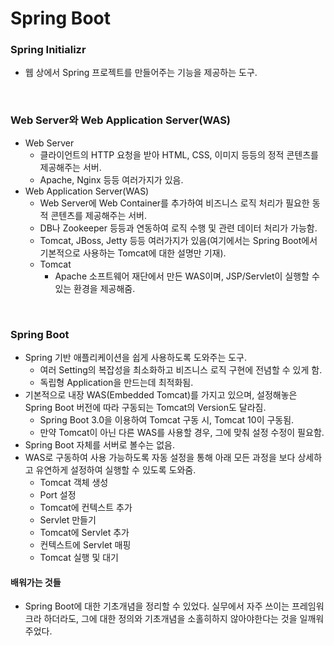 # Spring Boot

### Spring Initializr
* 웹 상에서 Spring 프로젝트를 만들어주는 기능을 제공하는 도구.

<br>

### Web Server와 Web Application Server(WAS)
* Web Server
  * 클라이언트의 HTTP 요청을 받아 HTML, CSS, 이미지 등등의 정적 콘텐츠를 제공해주는 서버.
  * Apache, Nginx 등등 여러가지가 있음.
* Web Application Server(WAS)
  * Web Server에 Web Container를 추가하여 비즈니스 로직 처리가 필요한 동적 콘텐츠를 제공해주는 서버.
  * DB나 Zookeeper 등등과 연동하여 로직 수행 및 관련 데이터 처리가 가능함.
  * Tomcat, JBoss, Jetty 등등 여러가지가 있음(여기에서는 Spring Boot에서 기본적으로 사용하는 Tomcat에 대한 설명만 기재).
  * Tomcat
    * Apache 소프트웨어 재단에서 만든 WAS이며, JSP/Servlet이 실행할 수 있는 환경을 제공해줌.

<br>

### Spring Boot
* Spring 기반 애플리케이션을 쉽게 사용하도록 도와주는 도구.
  * 여러 Setting의 복잡성을 최소화하고 비즈니스 로직 구현에 전념할 수 있게 함.
  * 독립형 Application을 만드는데 최적화됨.
* 기본적으로 내장 WAS(Embedded Tomcat)를 가지고 있으며, 설정해놓은 Spring Boot 버전에 따라 구동되는 Tomcat의 Version도 달라짐.
  * Spring Boot 3.0을 이용하여 Tomcat 구동 시, Tomcat 10이 구동됨.
  * 만약 Tomcat이 아닌 다른 WAS를 사용할 경우, 그에 맞춰 설정 수정이 필요함.
* Spring Boot 자체를 서버로 볼수는 없음.
* WAS로 구동하여 사용 가능하도록 자동 설정을 통해 아래 모든 과정을 보다 상세하고 유연하게 설정하여 실행할 수 있도록 도와줌.
  * Tomcat 객체 생성
  * Port 설정
  * Tomcat에 컨텍스트 추가
  * Servlet 만들기
  * Tomcat에 Servlet 추가
  * 컨텍스트에 Servlet 매핑
  * Tomcat 실행 및 대기

#### 배워가는 것들
* Spring Boot에 대한 기초개념을 정리할 수 있었다. 실무에서 자주 쓰이는 프레임워크라 하더라도, 그에 대한 정의와 기초개념을 소홀히하지 않아야한다는 것을 일깨워주었다.
